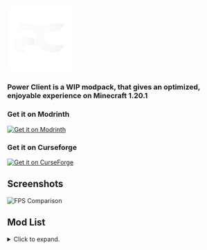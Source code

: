 ## <img src="https://github.com/pvrzz/powercli/raw/main/PowerClientLogo.png?raw=true" alt="drawing" href="https://modrinth.com/modpack/power" width="150"/> 

### Power Client is a WIP modpack, that gives an optimized, enjoyable experience on Minecraft 1.20.1

### Get it on Modrinth
<a href="https://modrinth.com/modpack/power"><img src="https://pbs.twimg.com/tweet_video_thumb/FqU42X5XgAAGk8f.jpg" alt="Get it on Modrinth" width="200"></a>

### Get it on Curseforge

<a href="https://www.curseforge.com/minecraft/modpacks/powercli"><img src="https://cdn-images-1.medium.com/max/184/1*wGa66QwW2f7XEk6r1456yA@2x.jpeg" alt="Get it on CurseForge" width="200"></a>

## Screenshots
<img src="https://cdn-raw.modrinth.com/data/pM7FJYjK/images/cf32b3bd0592c208960a4bc37f1a1ce85c3bf545.jpeg" alt="FPS Comparison" width="500">

## Mod List
<details>
<summary>Click to expand.</summary>

- [Fabric API](https://modrinth.com/mod/fabric-api)
- [Better Beds](https://modrinth.com/mod/better-beds)
- [Cloth Config API](https://modrinth.com/mod/cloth-config)
- [Cull Leaves](https://modrinth.com/mod/cull-leaves)
- [Debugify](https://modrinth.com/mod/debugify)
- [Dynamic FPS](https://modrinth.com/mod/dynamic-fps)
- [Enhanced Block Entities](https://modrinth.com/mod/ebe)
- [ImmediatelyFast](https://modrinth.com/mod/immediatelyfast)
- [Indium](https://modrinth.com/mod/indium)
- [Iris Shaders](https://modrinth.com/mod/iris)
- [Krypton](https://modrinth.com/mod/krypton)
- [LazyDFU](https://modrinth.com/mod/lazydfu)
- [Lithium](https://modrinth.com/mod/lithium)
- [Mod Menu](https://modrinth.com/mod/modmenu)
- [More Culling](https://modrinth.com/mod/moreculling)
- [No Chat Reports](https://modrinth.com/mod/no-chat-reports)
- [Particle Blocker](https://modrinth.com/mod/particles)
- [Raknetify](https://modrinth.com/mod/raknetify)
- [Shut Up GL Error](https://modrinth.com/mod/shut-up-gl-error)
- [Skip Transitions](https://modrinth.com/mod/skip-transitions)
- [Sodium](https://modrinth.com/mod/sodium)
- [Starlight](https://modrinth.com/mod/starlight)
- [ThreadTweak](https://modrinth.com/mod/threadtweak)
- [Very Many Players](https://modrinth.com/mod/vmp-fabric)
- [Video Tape](https://modrinth.com/mod/videotape)
- [Yet Another Config Lib](https://modrinth.com/mod/yacl)
</details>
